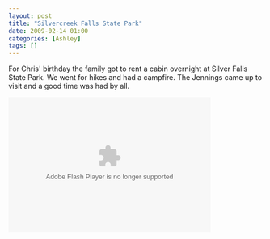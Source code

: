 ```yaml
---
layout: post
title: "Silvercreek Falls State Park"
date: 2009-02-14 01:00
categories: [Ashley]
tags: []
---
```

For Chris' birthday the family got to rent a cabin overnight at Silver Falls State Park. We went for hikes and had a campfire. The Jennings came up to visit and a good time was had by all.

<object width="400" height="267" classid="clsid:d27cdb6e-ae6d-11cf-96b8-444553540000" codebase="http://download.macromedia.com/pub/shockwave/cabs/flash/swflash.cab#version=6,0,40,0"><param name="pluginspage" value="http://www.macromedia.com/go/getflashplayer" /><param name="flashvars" value="host=picasaweb.google.com&amp;captions=1&amp;hl=en_US&amp;feat=flashalbum&amp;RGB=0x000000&amp;feed=http%3A%2F%2Fpicasaweb.google.com%2Fdata%2Ffeed%2Fapi%2Fuser%2Fwyseguys%2Falbumid%2F5314357588316436785%3Falt%3Drss%26kind%3Dphoto%26authkey%3DGv1sRgCKD4nZTjjMGe1QE%26hl%3Den_US" /><param name="src" value="http://picasaweb.google.com/s/c/bin/slideshow.swf" /><embed width="400" height="267" type="application/x-shockwave-flash" src="http://picasaweb.google.com/s/c/bin/slideshow.swf" pluginspage="http://www.macromedia.com/go/getflashplayer" flashvars="host=picasaweb.google.com&amp;captions=1&amp;hl=en_US&amp;feat=flashalbum&amp;RGB=0x000000&amp;feed=http%3A%2F%2Fpicasaweb.google.com%2Fdata%2Ffeed%2Fapi%2Fuser%2Fwyseguys%2Falbumid%2F5314357588316436785%3Falt%3Drss%26kind%3Dphoto%26authkey%3DGv1sRgCKD4nZTjjMGe1QE%26hl%3Den_US" /></object>
